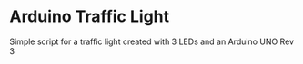 # Arduino Traffic Light
 Simple script for a traffic light created with 3 LEDs and an Arduino UNO Rev 3
